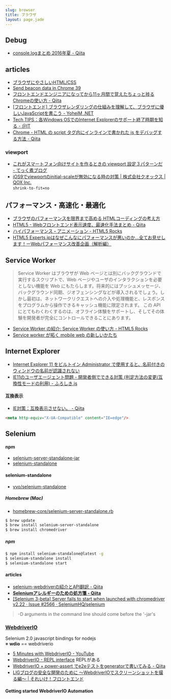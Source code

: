 ```yaml
---
slug: browser
title: ブラウザ
layout: page.jade
---
```


## Debug

- [console\.logまとめ 2016年夏 \- Qiita](http://qiita.com/ykyk1218/items/0f5858d077d43a49cfe2)


## articles

- [ブラウザにやさしいHTML/CSS](http://www.slideshare.net/TakeharuIgari/htmlcss-34506501)
- [Send beacon data in Chrome 39](http://updates.html5rocks.com/2014/10/Send-beacon-data-in-Chrome-39)
- [フロントエンドエンジニアになってから11ヶ月間で覚えたちょっと捗るChromeの使い方 - Qiita](http://qiita.com/dayoshix/items/0d4043bf7dbaa1dc9184)
- [[フロントエンド] ブラウザレンダリングの仕組みを理解して、ブラウザに優しいJavaScriptを書こう - YoheiM .NET](http://www.yoheim.net/blog.php?q=20140703)
- [Tech TIPS：各Windows OSでのInternet Explorerのサポート終了時期を知る - ＠IT](http://www.atmarkit.co.jp/ait/articles/1503/11/news134.html)
- [Chrome - HTML の script タグ内にインラインで書かれた js をデバッグする方法 - Qiita](http://qiita.com/madobon/items/cf1a22b7960840bb1a65)

### viewport

- [これがスマートフォン向けサイトを作るときの viewport 設定３パターンだ - てっく煮ブログ](http://tech.nitoyon.com/ja/blog/2013/02/15/viewport/)
- [iOS9でviewportのinitial-scaleが無効になる時の対策 | 株式会社クオックス | QOX Inc.](https://qox.jp/blog/ios9_viewport_workaround/)  
  `shrink-to-fit=no`

## パフォーマンス・高速化・最適化

- [ブラウザのパフォーマンスを限界まで高める HTMLコーディングの考え方](http://www.slideshare.net/kawada_hiroshi/html-40678123)
- [HTML5 - Webフロントエンド表示速度、最速化手法まとめ - Qiita](http://qiita.com/zaru/items/51ee8a5be22b75a42927)
- [ハイパフォーマンス・アニメーション - HTML5 Rocks](http://www.html5rocks.com/ja/tutorials/speed/high-performance-animations/)
- [HTML5 Experts.jpはなぜこんなにパフォーマンスが悪いのか…全てお見せします！ーWebパフォーマンス改善企画（解析編）](https://html5experts.jp/yusuke-naka/13671/)

## Service Worker
> Service Worker はブラウザが Web ページとは別にバックグラウンドで実行するスクリプトで、Web ページやユーザのインタラクションを必要としない機能を Web にもたらします。将来的にはプッシュメッセージ、バックグラウンド同期、ジオフェンシングなどが導入されるでしょう。しかし最初は、ネットワークリクエストへの介入や処理機能と、レスポンスをプログラムから操作できるキャッシュ機能に限定されます。
> この API にとてもわくわくするのは、オフライン体験をサポートし、そしてその体験を開発者が完全にコントロールできることにあります。

- [Service Worker の紹介: Service Worker の使い方 - HTML5 Rocks](http://www.html5rocks.com/ja/tutorials/service-worker/introduction/)
- [Service worker が拓く mobile web の新しいかたち](http://www.slideshare.net/kinukox/service-worker-mobile-web)

## Internet Explorer

- [Internet Explorer 11 をビルトイン Administrator で使用すると、名前付きのウィンドウの名前が認識されない](https://support.microsoft.com/ja-jp/kb/2909974)
- [IE11のユーザエージェント問題 - 開発者側でできる対策 (判定方法の変更/互換性モードの利用) - ふろしき.js](http://furoshiki.hatenadiary.jp/entry/2013/11/11/224605)

#### 互換表示
- [IE対策：互換表示させない。 - Qiita](http://qiita.com/rico/items/09c896290e218ed2b7c3)
```html
<meta http-equiv="X-UA-Compatible" content="IE=edge"/>
```


## Selenium

#### npm
- [selenium\-server\-standalone\-jar](https://www.npmjs.com/package/selenium-server-standalone-jar)
- [selenium\-standalone](https://www.npmjs.com/package/selenium-standalone)

#### selenium-standalone

- [vvo/selenium\-standalone ](https://github.com/vvo/selenium-standalone)

##### Homebrew (Mac)

- [homebrew\-core/selenium\-server\-standalone\.rb](https://github.com/Homebrew/homebrew-core/blob/master/Formula/selenium-server-standalone.rb)

```bash
$ brew update
$ brew install selenium-server-standalone
$ brew install chromedriver
```

##### npm

```bash
$ npm install selenium-standalone@latest -g
$ selenium-standalone install
$ selenium-standalone start
```


#### articles
- [selenium\-webdriverの紹介とAPI翻訳 \- Qiita](http://qiita.com/nazomikan/items/40b86dc5619bb1795aaa)
- __[Seleniumアレルギーのための処方箋 \- Qiita](http://qiita.com/cognitom/items/27b7375bea653b414c8f)__
- [\[Selenium 3\-beta\] Server fails to start when launched with chromedriver v2\.22 · Issue \#2566 · SeleniumHQ/selenium](https://github.com/SeleniumHQ/selenium/issues/2566)
> -D arguments in the command line should come before the '-jar's

### [WebdriverIO](http://webdriver.io/)
Selenium 2\.0 javascript bindings for nodejs  
※ __wdio__ == webdriverio

- [5 Minutes with WebdriverIO \- YouTube](https://www.youtube.com/watch?v=vPes7NKeYno)
- [WebdriverIO \- REPL interface](http://webdriver.io/guide/usage/repl.html) REPLがある
- [WebdriverIO \+ power\-assert でe2eテストをgeneratorで書いてみる \- Qiita](http://qiita.com/yoshi6jp@github/items/24d01dfc6712dbf112aa)
- [LIGブログの安全な開発のために 〜WebdriverIOでスクリーンショットを撮る編〜 \| それいけ！フロントエンド](https://liginc.co.jp/304470)

#### Getting started WebdriverIO Automation
